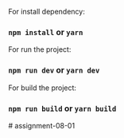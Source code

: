 For install dependency:

### `npm install` or `yarn`

For run the project:

### `npm run dev` or `yarn dev`

For build the project:

### `npm run build` or `yarn build`
#   a s s i g n m e n t - 0 8 - 0 1  
 